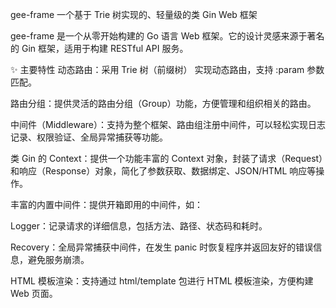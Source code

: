 gee-frame
一个基于 Trie 树实现的、轻量级的类 Gin Web 框架

gee-frame 是一个从零开始构建的 Go 语言 Web 框架。它的设计灵感来源于著名的 Gin 框架，适用于构建 RESTful API 服务。

✨ 主要特性
动态路由：采用 Trie 树（前缀树） 实现动态路由，支持 :param 参数匹配。

路由分组：提供灵活的路由分组（Group）功能，方便管理和组织相关的路由。

中间件（Middleware）：支持为整个框架、路由组注册中间件，可以轻松实现日志记录、权限验证、全局异常捕获等功能。

类 Gin 的 Context：提供一个功能丰富的 Context 对象，封装了请求（Request）和响应（Response）对象，简化了参数获取、数据绑定、JSON/HTML 响应等操作。

丰富的内置中间件：提供开箱即用的中间件，如：

Logger：记录请求的详细信息，包括方法、路径、状态码和耗时。

Recovery：全局异常捕获中间件，在发生 panic 时恢复程序并返回友好的错误信息，避免服务崩溃。

HTML 模板渲染：支持通过 html/template 包进行 HTML 模板渲染，方便构建 Web 页面。
